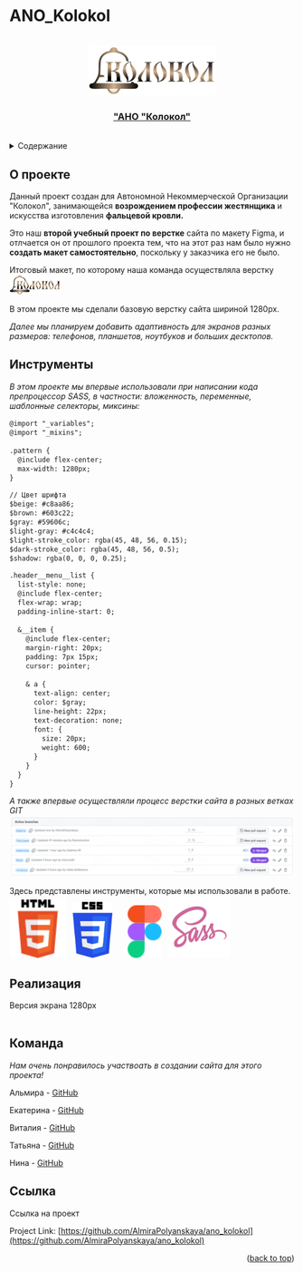 # ANO_Kolokol

<a name="readme-top"></a>

<!-- PROJECT SHIELDS -->
<!--
*** I'm using markdown "reference style" links for readability.
*** Reference links are enclosed in brackets [ ] instead of parentheses ( ).
*** See the bottom of this document for the declaration of the reference variables
*** for contributors-url, forks-url, etc.
*** https://www.markdownguide.org/basic-syntax/#reference-style-links
-->

<!-- PROJECT LOGO -->
<br />
<div align="center">
<a href="https://t.me/kolokol196">
<img src="./assets/images/header_main/logo.png" alt="Logo">
<h3 align="center">"АНО "Колокол"</h3></a>
</div>
<br />

<!-- TABLE OF CONTENTS -->
<details>
  <summary>Содержание</summary>
  <ol>
    <li><a href="#about-the-project">О проекте</a></li>
    <li><a href="#built-with">Инструменты</a></li>
    <li><a href="#usage">Реализация</a></li>
    <li><a href="#contact">Команда</a></li>
    <li><a href="#link">Ссылка</a></li>
  </ol>
</details>

<!-- ABOUT THE PROJECT -->

<a name="about-the-project"></a>

## О проекте

Данный проект создан для Автономной Некоммерческой Организации "Колокол", занимающейся **возрождением профессии жестянщика** и искусства изготовления **фальцевой кровли.**

Это наш **второй учебный проект по верстке** сайта по макету Figma, и отлчается он от прошлого проекта тем, что на этот раз нам было нужно **создать макет самостоятельно**, поскольку у заказчика его не было.

Итоговый макет, по которому наша команда осуществляла верстку [![Product Name Screen Shot][product-screenshot]](<https://www.figma.com/file/QAB23bTFS78wEAUSo6RAjK/%D0%90%D0%9D%D0%9E-%D0%9A%D0%BE%D0%BB%D0%BE%D0%BA%D0%BE%D0%BB-(2-%D0%B2%D0%B5%D1%80%D1%81%D0%B8%D1%8F)?type=design&node-id=1%3A283&mode=design&t=Jyg0XzNpVhEBb7oh-1](https://www.figma.com/file/QAB23bTFS78wEAUSo6RAjK/%D0%90%D0%9D%D0%9E-%D0%9A%D0%BE%D0%BB%D0%BE%D0%BA%D0%BE%D0%BB-(last-version)?type=design&node-id=1%3A108&mode=design&t=6bJX251JqalI0Ebl-1)> "Макет")

В этом проекте мы сделали базовую верстку сайта шириной 1280px.

_Далее мы планируем добавить адаптивность для экранов разных размеров: телефонов, планшетов, ноутбуков и больших десктопов._

<!-- BUILT WITH -->

<a name="built-with"></a>

## Инструменты

_В этом проекте мы впервые использовали при написании кода препроцессор SASS, в частности: вложенность, переменные, шаблонные селекторы, миксины:_

```
@import "_variables";
@import "_mixins";

.pattern {
  @include flex-center;
  max-width: 1280px;
}
```

```
// Цвет шрифта
$beige: #c8aa86;
$brown: #603c22;
$gray: #59606c;
$light-gray: #c4c4c4;
$light-stroke_color: rgba(45, 48, 56, 0.15);
$dark-stroke_color: rgba(45, 48, 56, 0.5);
$shadow: rgba(0, 0, 0, 0.25);
```

```
.header__menu__list {
  list-style: none;
  @include flex-center;
  flex-wrap: wrap;
  padding-inline-start: 0;

  &__item {
    @include flex-center;
    margin-right: 20px;
    padding: 7px 15px;
    cursor: pointer;

    & a {
      text-align: center;
      color: $gray;
      line-height: 22px;
      text-decoration: none;
      font: {
        size: 20px;
        weight: 600;
      }
    }
  }
}
```

_А также впервые осуществляли процесс верстки сайта в разных ветках GIT_
<br />
<img src="./assets/images/git_readme/branches.png" alt="Git-Branches">
<br />

Здесь представлены инструменты, которые мы использовали в работе.
<br />
<img src="./assets/images/git_readme/html.svg" alt="HTML5" width="100"> &nbsp;
<img src="./assets/images/git_readme/css.svg" alt="CSS3" width="70"> &nbsp; &nbsp; &nbsp;
<img src="./assets/images/git_readme/figma.svg" alt="Figma" width="60"> &nbsp;
<img src="./assets/images/git_readme/sass.svg" alt="SASS" width="110">
<br />

<!-- USAGE -->

<a name="usage"></a>

## Реализация

Версия экрана 1280px
<br />
<img src="" alt="" width="">
<br />

<!-- CONTACT -->

<a name="contact"></a>

## Команда

_Нам очень понравилось участвоать в создании сайта для этого проекта!_

Альмира - [GitHub](https://github.com/AlmiraPolyanskaya)

Екатерина - [GitHub](https://github.com/Katerina-99)

Виталия - [GitHub](https://github.com/vitalia-kokhanova)

Татьяна - [GitHub](https://github.com/Rododondron)

Нина - [GitHub](https://github.com/mercurialli)

<!-- LINK -->

<a name="link"></a>

## Ссылка

Ссылка на проект

Project Link: [https://github.com/AlmiraPolyanskaya/ano_kolokol](https://github.com/AlmiraPolyanskaya/ano_kolokol)

<p align="right">(<a href="#readme-top">back to top</a>)</p>

[product-screenshot]: ./assets/images/git_readme/logo.png

<!-- MARKDOWN LINKS & IMAGES -->
<!-- https://www.markdownguide.org/basic-syntax/#reference-style-links -->

[contributors-shield]: https://img.shields.io/github/contributors/othneildrew/Best-README-Template.svg?style=for-the-badge
[contributors-url]: https://github.com/othneildrew/Best-README-Template/graphs/contributors
[forks-shield]: https://img.shields.io/github/forks/othneildrew/Best-README-Template.svg?style=for-the-badge
[forks-url]: https://github.com/othneildrew/Best-README-Template/network/members
[stars-shield]: https://img.shields.io/github/stars/othneildrew/Best-README-Template.svg?style=for-the-badge
[stars-url]: https://github.com/othneildrew/Best-README-Template/stargazers
[issues-shield]: https://img.shields.io/github/issues/othneildrew/Best-README-Template.svg?style=for-the-badge
[issues-url]: https://github.com/othneildrew/Best-README-Template/issues
[license-shield]: https://img.shields.io/github/license/othneildrew/Best-README-Template.svg?style=for-the-badge
[license-url]: https://github.com/othneildrew/Best-README-Template/blob/master/LICENSE.txt
[linkedin-shield]: https://img.shields.io/badge/-LinkedIn-black.svg?style=for-the-badge&logo=linkedin&colorB=555
[linkedin-url]: https://linkedin.com/in/othneildrew

